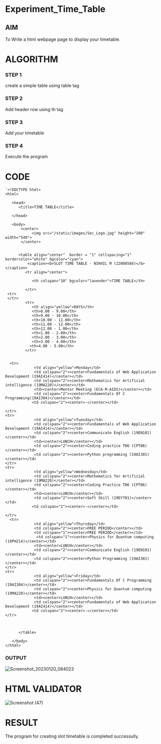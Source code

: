 # Experiment_Time_Table

## AIM
To Write a html webpage page to display your timetable.

# ALGORITHM
### STEP 1
create a simple table using table tag
### STEP 2
Add header row using th tag
### STEP 3
Add your timetable
### STEP 4
Execute the program

# CODE
```
`<!DOCTYPE html>
<html>

   <head>
      <title>TIME TABLE</title>

   </head>

   <body>
       <center>
            <img src="/static/images/Sec_Logo.jpg" height="100" width="540"> 
       </center>
       
   
      <table align="center"  border = "1" cellspacing="1" bordercolor="white" bgcolor="cyan">
          <caption><b>SLOT TIME TABLE - NIKHIL M (22008584)</b></caption>
         <tr align="center">
       
            <th colspan="10" bgcolor="lavender">TIME TABLE</th>

         </tr>
 <tr>
 </tr>
         <tr>
            <th align="yellow">DAYS</th>
            <th>8.00 - 9.00</th>
            <th>9.00 - 10.00</th>
            <th>10.00 - 11.00</th>
            <th>11.00 - 12.00</th>
            <th>12.00 - 1.00</th>
            <th>1.00 - 2.00</th>
            <th>2.00 - 3.00</th>
            <th>3.00 - 4.00</th>
           <th>4.00 - 5.00</th>
         </tr>
       
 
  <tr>
             <td align="yellow">Monday</td>
             <td colspan="2"><center>Fundamentals of Web Application Development (19AI414)</center></td>
             <td colspan="2"><center>Mathematics for Artificial intelligence (19MA220)</center></td>
             <td><center>Mentor Meeting (ECA-M-AIDS)</center></td>
             <td colspan="2"><center>Fundamentals Of C Programming(19AI304)</center></td>
            <td colspan="2"><center>-</center></td>

</tr>
<tr>
             <td align="yellow">Tuesday</td>
             <td colspan="2"><center>Fundamentals of Web Application Development (19AI414)</center></td>
             <td colspan="2"><center>Communicate English (19EN101)</center></td>
             <td><center>LUNCH</center></td>
             <td colspan="2"><center>Coding practice T06 (CPT06)</center></td>
             <td colspan="2"><center>Python programming (19AI301)</center></td>
</tr>
<tr>
             <td align="yellow">Wednesday</td>
             <td colspan="2"><center>Mathematics for Artificial intelligence (19MA220)</center></td>
             <td colspan="2"><center>Coding Practice T06 (CPT06)</center></td>
             <td><center>LUNCH</center></td>
             <td colspan="2"><center>Soft Skill (19EY701)</center></td>
            <td colspan="2"><center>-</center></td>

</tr>
  <tr>
             <td align="yellow">Thursday</td>
             <td colspan="2"><center>FREE PERIOD</center></td>
             <td colspan="1"><center>FREE PERIOD</center></td>
              <td colspan="1"><center>Physics for Quantum computing (19PH214)</center></td>
             <td><center>LUNCH</center></td>
             <td colspan="2"><center>Communicate English (19EN101)</center></td>
             <td colspan="2"><center>Python Programming (19AI301)</center></td>
</tr>
<tr>
             <td align="yellow">Friday</td>
             <td colspan="2"><center>Fundamentals Of C Programming (19AI304)</center></td>
             <td colspan="2"><center>Physics for Quantum computing (19MA220)</center></td>
             <td><center>LUNCH</center></td>
             <td colspan="2"><center>Fundamentals of Web Application Development (19AI414)</center></td>
            <td colspan="2"><center>-</center></td>
</tr>

 
        
      </table>
     
   </body>
</html>
```

### OUTPUT

![Screenshot_20230120_084023](https://user-images.githubusercontent.com/118707852/213609920-d1e45894-af28-423e-94a1-8541278b546e.png)

# HTML VALIDATOR

![Screenshot (47)](https://user-images.githubusercontent.com/118707852/213609983-4e887979-5eab-460d-9d5b-e8866bb26027.png)

# RESULT
The program for creating slot timetable is completed successully.

